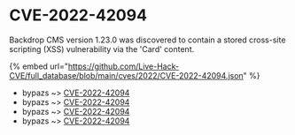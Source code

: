 # CVE-2022-42094

Backdrop CMS version 1.23.0 was discovered to contain a stored cross-site scripting (XSS) vulnerability via the 'Card' content.

{% embed url="https://github.com/Live-Hack-CVE/full_database/blob/main/cves/2022/CVE-2022-42094.json" %}


* bypazs ~> [CVE-2022-42094](https://www.alice-snow.ru/2022/database/cve-2022-42094/cve-2022-42094-bypazs)
* bypazs ~> [CVE-2022-42094](https://www.alice-snow.ru/2022/database/cve-2022-42094/cve-2022-42094-bypazs)
* bypazs ~> [CVE-2022-42094](https://www.alice-snow.ru/2022/database/cve-2022-42094/cve-2022-42094-bypazs)
* bypazs ~> [CVE-2022-42094](https://www.alice-snow.ru/2022/database/cve-2022-42094/cve-2022-42094-bypazs)